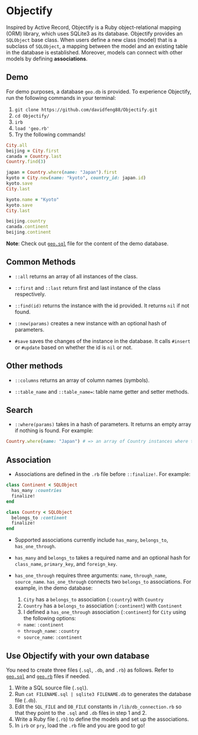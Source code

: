 # Objectify

Inspired by Active Record, Objectify is a Ruby object-relational mapping (ORM) library, which uses SQLite3 as its database. Objectify provides an `SQLObject` base class. When users define a new class (model) that is a subclass of `SQLObject`, a mapping between the model and an existing table in the database is established. Moreover, models can connect with other models by defining **associations**.

## Demo
For demo purposes, a database `geo.db` is provided. To experience Objectify, run the following commands in your terminal:
1. `git clone https://github.com/davidfeng88/Objectify.git`
2. `cd Objectify/`
3. `irb`
4. `load 'geo.rb'`
5. Try the following commands!
```ruby
City.all
beijing = City.first
canada = Country.last
Country.find(3)

japan = Country.where(name: "Japan").first
kyoto = City.new(name: "kyoto", country_id: japan.id)
kyoto.save
City.last

kyoto.name = "Kyoto"
kyoto.save
City.last

beijing.country
canada.continent
beijing.continent
```

**Note**: Check out [`geo.sql`](./geo.sql) file for the content of the demo database.

## Common Methods
* `::all` returns an array of all instances of the class.

* `::first` and `::last` return first and last instance of the class respectively.

* `::find(id)` returns the instance with the id provided. It returns `nil` if not found.

* `::new(params)` creates a new instance with an optional hash of parameters.

* `#save` saves the changes of the instance in the database. It calls `#insert` or `#update` based on whether the id is `nil` or not.

## Other methods
* `::columns` returns an array of column names (symbols).

* `::table_name` and `::table_name=`: table name getter and setter methods.

## Search
* `::where(params)` takes in a hash of parameters. It returns an empty array if nothing is found. For example:
```ruby
Country.where(name: "Japan") # => an array of Country instances where the name is "Japan"
```

## Association
* Associations are defined in the `.rb` file before `::finalize!`. For example:
```ruby
class Continent < SQLObject
  has_many :countries
  finalize!
end

class Country < SQLObject
  belongs_to :continent
  finalize!
end
```

* Supported associations currently include `has_many`, `belongs_to`, `has_one_through`.

* `has_many` and `belongs_to` takes a required name and an optional hash for `class_name`, `primary_key`, and `foreign_key`.

* `has_one_through` requires three arguments: `name`, `through_name`, `source_name`.  `has_one_through` connects two `belongs_to` associations. For example, in the demo database:
  1. `City` has a `belongs_to` association (`:country`) with `Country`
  2. `Country` has a `belongs_to` association (`:continent`) with `Continent`
  3. I defined a `has_one_through` association (`:continent`) for `City` using the following options:
    * `name`: `:continent`
    * `through_name`: `:country`
    * `source_name`:  `:continent`

## Use Objectify with your own database
You need to create three files (`.sql`, `.db`, and `.rb`) as follows. Refer to [`geo.sql`](./geo.sql) and [`geo.rb`](./geo.rb) files if needed.
1. Write a SQL source file (`.sql`).
2. Run `cat FILENAME.sql | sqlite3 FILENAME.db` to generates the database file (`.db`).    
3. Edit the `SQL_FILE` and `DB_FILE` constants in `/lib/db_connection.rb` so that they point to the `.sql` and `.db` files in step 1 and 2.
4. Write a Ruby file (`.rb`) to define the models and set up the associations.
5. In `irb` or `pry`, load the `.rb` file and you are good to go!
